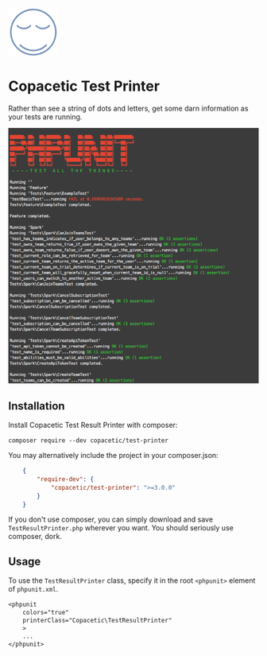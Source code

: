 
![](https://raw.githubusercontent.com/copacetic-co/test-printer/master/assets/images/copacetic-face.png)

# Copacetic Test Printer

Rather than see a string of dots and letters, get some darn information as your tests are running. 

![](https://raw.githubusercontent.com/copacetic-co/test-printer/master/assets/images/screenshot.png)

## Installation

Install Copacetic Test Result Printer with composer:

	composer require --dev copacetic/test-printer

You may alternatively include the project in your composer.json:

```json
	{
		"require-dev": {
			"copacetic/test-printer": ">=3.0.0"
		}
	}
```

If you don't use composer, you can simply download and save `TestResultPrinter.php` wherever you want. 
You should seriously use composer, dork.

## Usage

To use the `TestResultPrinter` class,  specify it in the root `<phpunit>` element of `phpunit.xml`. 

	<phpunit
		colors="true"
		printerClass="Copacetic\TestResultPrinter"
		>
		...
	</phpunit>

